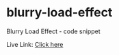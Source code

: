 # blurry-load-effect
Blurry Load Effect - code snippet

Live Link: [Click here](https://nicolegeorge.github.io/blurry-load-effect/)
